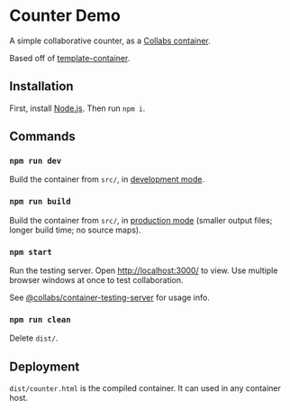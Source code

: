 # Counter Demo

A simple collaborative counter, as a [Collabs container](https://github.com/composablesys/collabs/blob/master/collabs/docs/containers.md).

Based off of [template-container](https://github.com/composablesys/collabs/tree/master/template-container).

## Installation

First, install [Node.js](https://nodejs.org/). Then run `npm i`.

## Commands

### `npm run dev`

Build the container from `src/`, in [development mode](https://webpack.js.org/guides/development/).

### `npm run build`

Build the container from `src/`, in [production mode](https://webpack.js.org/guides/production/) (smaller output files; longer build time; no source maps).

### `npm start`

Run the testing server. Open [http://localhost:3000/](http://localhost:3000/) to view. Use multiple browser windows at once to test collaboration.

See [@collabs/container-testing-server](https://www.npmjs.com/package/@collabs/container-testing-server) for usage info.

### `npm run clean`

Delete `dist/`.

## Deployment

`dist/counter.html` is the compiled container. It can used in any container host.
